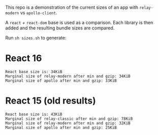 This repo is a demonstration of the current sizes of an app with `relay-modern` vs `apollo-client`.

A `react` + `react-dom` base is used as a comparison. Each library is then added and the resulting bundle sizes are compared.

Run `sh sizes.sh` to generate:

# React 16

```
React base size is: 34KiB
Marginal size of relay-modern after min and gzip: 34KiB
Marginal size of apollo after min and gzip: 33KiB
```


# React 15 (old results)

```
React base size is: 43KiB
Marginal size of relay-classic after min and gzip: 78KiB
Marginal size of relay-modern after min and gzip: 32KiB
Marginal size of apollo after min and gzip: 25KiB
```
